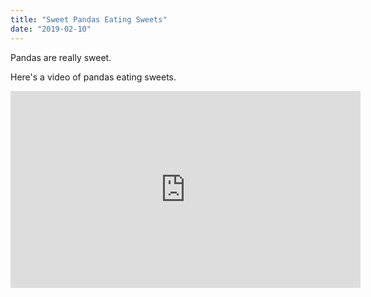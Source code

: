 ```yaml
---
title: "Sweet Pandas Eating Sweets"
date: "2019-02-10"
---
```


Pandas are really sweet.

Here's a video of pandas eating sweets.

<iframe width="560" height="315" src="https://www.youtube.com/embed/4n0xNbfJLR8" frameborder="0" allowfullscreen></iframe>
